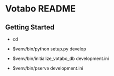 Votabo README
=============

Getting Started
---------------

- cd <directory containing this file>

- $venv/bin/python setup.py develop

- $venv/bin/initialize_votabo_db development.ini

- $venv/bin/pserve development.ini

